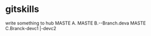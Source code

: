 # gitskills
write something to hub
MASTE A.
MASTE B.--Branch.deva
MASTE C.Branck-devc1
             |-devc2
